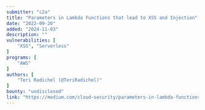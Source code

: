 ```yaml
---
submitter: "c2a"
title: "Parameters in Lambda Functions that lead to XSS and Injection"
date: "2022-09-20"
added: "2024-11-03"
description: ""
vulnerabilities: [
    "XSS", "Serverless"
]
programs: [
    "AWS"
]
authors: [
    "Teri Radichel (@TeriRadichel)"
]
bounty: "undisclosed"
link: "https://medium.com/cloud-security/parameters-in-lambda-functions-that-lead-to-xss-and-injection-1bc8e14fca6f"
---
```




